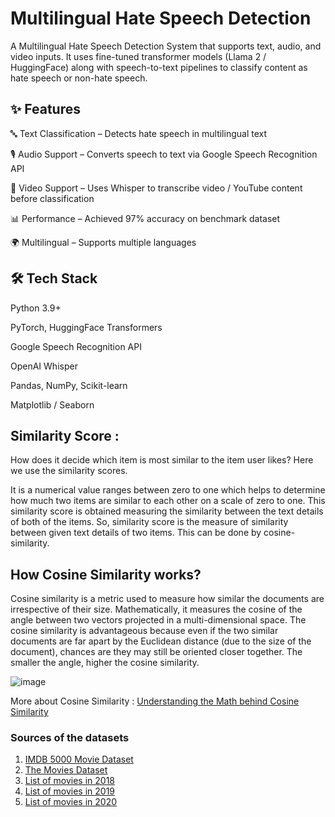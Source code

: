 # Multilingual Hate Speech Detection

A Multilingual Hate Speech Detection System that supports text, audio, and video inputs. It uses fine-tuned transformer models (Llama 2 / HuggingFace) along with speech-to-text pipelines to classify content as hate speech or non-hate speech.

## ✨ Features

🔤 Text Classification – Detects hate speech in multilingual text

🎙️ Audio Support – Converts speech to text via Google Speech Recognition API

🎥 Video Support – Uses Whisper to transcribe video / YouTube content before classification

📊 Performance – Achieved 97% accuracy on benchmark dataset

🌍 Multilingual – Supports multiple languages

## 🛠️ Tech Stack

Python 3.9+

PyTorch, HuggingFace Transformers

Google Speech Recognition API

OpenAI Whisper

Pandas, NumPy, Scikit-learn

Matplotlib / Seaborn

## Similarity Score : 

   How does it decide which item is most similar to the item user likes? Here we use the similarity scores.
   
   It is a numerical value ranges between zero to one which helps to determine how much two items are similar to each other on a scale of zero to one. This similarity score is obtained measuring the similarity between the text details of both of the items. So, similarity score is the measure of similarity between given text details of two items. This can be done by cosine-similarity.
   
## How Cosine Similarity works?
  Cosine similarity is a metric used to measure how similar the documents are irrespective of their size. Mathematically, it measures the cosine of the angle between two vectors projected in a multi-dimensional space. The cosine similarity is advantageous because even if the two similar documents are far apart by the Euclidean distance (due to the size of the document), chances are they may still be oriented closer together. The smaller the angle, higher the cosine similarity.
  
  ![image](https://user-images.githubusercontent.com/36665975/70401457-a7530680-1a55-11ea-9158-97d4e8515ca4.png)

  
More about Cosine Similarity : [Understanding the Math behind Cosine Similarity](https://www.machinelearningplus.com/nlp/cosine-similarity/)

### Sources of the datasets 

1. [IMDB 5000 Movie Dataset](https://www.kaggle.com/carolzhangdc/imdb-5000-movie-dataset)
2. [The Movies Dataset](https://www.kaggle.com/rounakbanik/the-movies-dataset)
3. [List of movies in 2018](https://en.wikipedia.org/wiki/List_of_American_films_of_2018)
4. [List of movies in 2019](https://en.wikipedia.org/wiki/List_of_American_films_of_2019)
5. [List of movies in 2020](https://en.wikipedia.org/wiki/List_of_American_films_of_2020)

